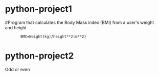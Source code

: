# python-project1

#Program that calculates the Body Mass index (BMI) from a user's weight and height
           
           BMI=Weight(kg)/height**2(m**2)
           
# python-project2

Odd or even
